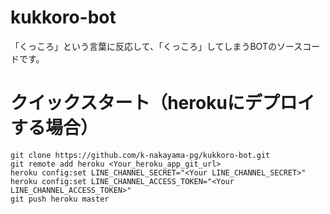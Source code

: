 # kukkoro-bot

「くっころ」という言葉に反応して、「くっころ」してしまうBOTのソースコードです。

# クイックスタート（herokuにデプロイする場合）

```
git clone https://github.com/k-nakayama-pg/kukkoro-bot.git
git remote add heroku <Your_heroku_app_git_url>
heroku config:set LINE_CHANNEL_SECRET="<Your LINE_CHANNEL_SECRET>"
heroku config:set LINE_CHANNEL_ACCESS_TOKEN="<Your LINE_CHANNEL_ACCESS_TOKEN>"
git push heroku master
```
